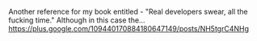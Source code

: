 Another reference for my book entitled - "Real developers swear, all the fucking time." Although in this case the… https://plus.google.com/109440170884180647149/posts/NH5tgrC4NHg